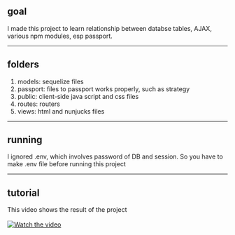 ## goal<br>  
I made this project to learn relationship between databse tables, AJAX, various npm modules, esp passport. 
- - -
## folders<br>  
1. models: sequelize files
2. passport: files to passport works properly, such as strategy
3. public: client-side java script and css files
4. routes: routers
5. views: html and nunjucks files
- - -
## running<br>
I ignored .env, which involves password of DB and session. So you have to make .env file before running this project
- - -
## tutorial<br>  
This video shows the result of the project<br>  
[![Watch the video](https://i.ytimg.com/an_webp/YsU_IM5lNVw/mqdefault_6s.webp?du=3000&sqp=CPTJ4P8F&rs=AOn4CLCbOIYdTDGec7ZaHr1v3lYhDnATQQ)](https://youtu.be/YsU_IM5lNVw)